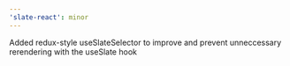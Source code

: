 ```yaml
---
'slate-react': minor
---
```


Added redux-style useSlateSelector to improve and prevent unneccessary rerendering with the useSlate hook
